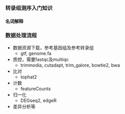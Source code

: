 ### 转录组测序入门知识

#### 名词解释



### 数据处理流程

- 数据资源下载，参考基因组及参考转录组
  - gtf, genome.fa
- 质控，需要fastqc及multiqc
  - trimmodia, cutadapt, trim_galore, bowtie2, bwa
- 比对
  - tophat2
- 计数
  - featureCounts
- 归一化
  - DEGseq2, edgeR
- 差异分析等